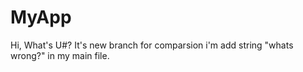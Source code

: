 # MyApp
Hi, What's U#?
It's new branch for comparsion
i'm add string "whats wrong?" in my main file.

